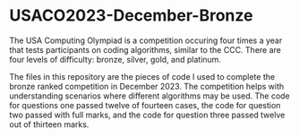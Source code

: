 # USACO2023-December-Bronze

The USA Computing Olympiad is a competition occuring four times a year that tests participants on coding algorithms, similar to the CCC. There are four levels of difficulty: bronze, silver, gold, and platinum.

The files in this repository are the pieces of code I used to complete the bronze ranked competition in December 2023. The competition helps with understanding scenarios where different algorithms may be used. The code for questions one passed twelve of fourteen cases, the code for question two passed with full marks, and the code for question three passed twelve out of thirteen marks.
